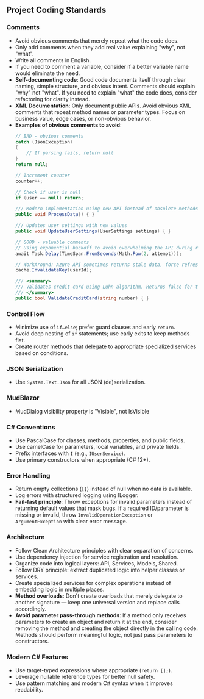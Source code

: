 ﻿## Project Coding Standards

### Comments
- Avoid obvious comments that merely repeat what the code does.
- Only add comments when they add real value explaining "why", not "what".
- Write all comments in English.
- If you need to comment a variable, consider if a better variable name would eliminate the need.
- **Self-documenting code**: Good code documents itself through clear naming, simple structure, and obvious intent. Comments should explain "why" not "what". If you need to explain "what" the code does, consider refactoring for clarity instead.
- **XML Documentation**: Only document public APIs. Avoid obvious XML comments that repeat method names or parameter types. Focus on business value, edge cases, or non-obvious behavior.
- **Examples of obvious comments to avoid**:
  ```csharp
  // BAD - obvious comments
  catch (JsonException)
  {
      // If parsing fails, return null
  }
  return null;
  
  // Increment counter
  counter++;
  
  // Check if user is null
  if (user == null) return;
  
  /// Modern implementation using new API instead of obsolete methods
  public void ProcessData() { }
  
  /// Updates user settings with new values
  public void UpdateUserSettings(UserSettings settings) { }
  
  // GOOD - valuable comments
  // Using exponential backoff to avoid overwhelming the API during retries
  await Task.Delay(TimeSpan.FromSeconds(Math.Pow(2, attempt)));
  
  // WorkAround: Azure API sometimes returns stale data, force refresh after writes
  cache.InvalidateKey(userId);
  
  /// <summary>
  /// Validates credit card using Luhn algorithm. Returns false for test cards in development.
  /// </summary>
  public bool ValidateCreditCard(string number) { }
  ```

### Control Flow
- Minimize use of `if…else`; prefer guard clauses and early `return`.
- Avoid deep nesting of `if` statements; use early exits to keep methods flat.
- Create router methods that delegate to appropriate specialized services based on conditions.

### JSON Serialization
- Use `System.Text.Json` for all JSON (de)serialization.

### MudBlazor
- MudDialog visibility property is "Visible", not IsVisible

### C# Conventions
- Use PascalCase for classes, methods, properties, and public fields.
- Use camelCase for parameters, local variables, and private fields.
- Prefix interfaces with `I` (e.g., `IUserService`).
- Use primary constructors when appropriate (C# 12+).

### Error Handling
- Return empty collections (`[]`) instead of null when no data is available.
- Log errors with structured logging using ILogger.
- **Fail-fast principle**: Throw exceptions for invalid parameters instead of returning default values that mask bugs. If a required ID/parameter is missing or invalid, throw `InvalidOperationException` or `ArgumentException` with clear error message.

### Architecture
- Follow Clean Architecture principles with clear separation of concerns.
- Use dependency injection for service registration and resolution.
- Organize code into logical layers: API, Services, Models, Shared.
- Follow DRY principle: extract duplicated logic into helper classes or services.
- Create specialized services for complex operations instead of embedding logic in multiple places.
- **Method overloads**: Don't create overloads that merely delegate to another signature — keep one universal version and replace calls accordingly.
- **Avoid parameter pass-through methods**: If a method only receives parameters to create an object and return it at the end, consider removing the method and creating the object directly in the calling code. Methods should perform meaningful logic, not just pass parameters to constructors.

### Modern C# Features
- Use target-typed expressions where appropriate (`return [];`).
- Leverage nullable reference types for better null safety.
- Use pattern matching and modern C# syntax when it improves readability.
